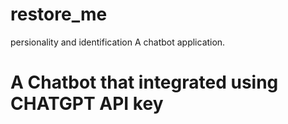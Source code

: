 # restore_me
persionality and identification 
A chatbot application.
# A Chatbot that integrated using CHATGPT API key
